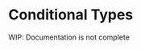 # Conditional Types

<warning>
WIP: Documentation is not complete
</warning>

<show-structure for="chapter" depth="2"/>
